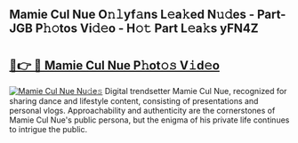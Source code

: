 ## Mamie Cul Nue O𝚗𝚕yf𝚊ns L𝚎a𝚔ed N𝚞𝚍es - Part-JGB P𝚑𝚘tos Vi𝚍𝚎o - H𝚘𝚝 Part L𝚎a𝚔s yFN4Z

# <h2><a href="http://kfcidta.oniu.top/?m=Mamie+Cul+Nue">🔗👉 🔴 Mamie Cul Nue P𝚑ot𝚘𝚜 V𝚒d𝚎o</a></h2>

[![Mamie Cul Nue Nu𝚍e𝚜](https://i.imgur.com/0qMVB7G.gif)](http://kfcidta.oniu.top/?m=Mamie+Cul+Nue)
Digital trendsetter Mamie Cul Nue, recognized for sharing dance and lifestyle content, consisting of presentations and personal vlogs. Approachability and authenticity are the cornerstones of Mamie Cul Nue's public persona, but the enigma of his private life continues to intrigue the public.  
